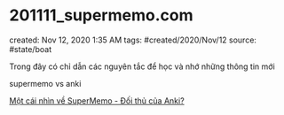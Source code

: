 ---
---

# 201111_supermemo.com

created: Nov 12, 2020 1:35 AM
tags: #created/2020/Nov/12
source: #state/boat 

Trong đây có chỉ dẫn các nguyên tắc để học và nhớ những thông tin mới

supermemo vs anki

[Một cái nhìn về SuperMemo - Đối thủ của Anki?](https://spiderum.com/bai-dang/Mot-cac-nhin-ve-SuperMemo-Doi-thu-cua-Anki-h4k)